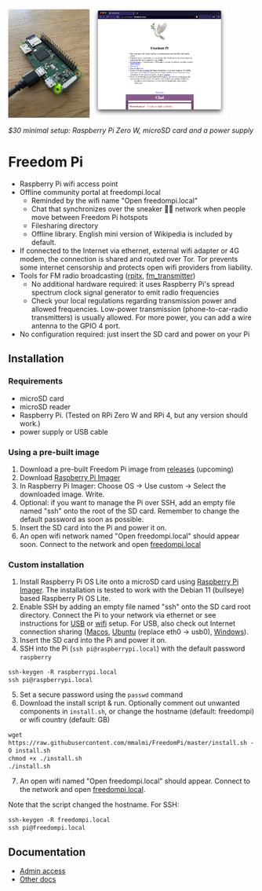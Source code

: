 <img src="./rpi_zero_w.jpg" alt="$30 minimal setup" width="33%"> <img src="./screenshot.png" alt="Community portal" width="55%">

*$30 minimal setup: Raspberry Pi Zero W, microSD card and a power supply*

# Freedom Pi
* Raspberry Pi wifi access point
* Offline community portal at freedompi.local
  * Reminded by the wifi name "Open freedompi.local"
  * Chat that synchronizes over the sneaker 👟👟 network when people move between Freedom Pi hotspots
  * Filesharing directory
  * Offline library. English mini version of Wikipedia is included by default. 
* If connected to the Internet via ethernet, external wifi adapter or 4G modem, the connection is shared and routed over Tor. Tor prevents some internet censorship and protects open wifi providers from liability.
* Tools for FM radio broadcasting ([rpitx](https://github.com/F5OEO/rpitx), [fm_transmitter](https://github.com/markondej/fm_transmitter))
  * No additional hardware required: it uses Raspberry Pi's spread spectrum clock signal generator to emit radio frequencies
  * Check your local regulations regarding transmission power and allowed frequencies. Low-power transmission (phone-to-car-radio transmitters) is usually allowed. For more power, you can add a wire antenna to the GPIO 4 port.
* No configuration required: just insert the SD card and power on your Pi

## Installation

### Requirements
* microSD card
* microSD reader
* Raspberry Pi. (Tested on RPi Zero W and RPi 4, but any version should work.)
* power supply or USB cable

### Using a pre-built image
1. Download a pre-built Freedom Pi image from [releases](https://github.com/mmalmi/FreedomPi/releases) (upcoming)
2. Download [Raspberry Pi Imager](https://www.raspberrypi.com/software/)
3. In Raspberry Pi Imager: Choose OS -> Use custom -> Select the downloaded image. Write.
4. Optional: if you want to manage the Pi over SSH, add an empty file named "ssh" onto the root of the SD card. Remember to change the default password as soon as possible.
5. Insert the SD card into the Pi and power it on.
6. An open wifi network named  "Open freedompi.local" should appear soon. Connect to the network and open [freedompi.local](http://freedompi.local)

### Custom installation
1. Install Raspberry Pi OS Lite onto a microSD card using [Raspberry Pi Imager](https://www.raspberrypi.com/software/). The installation is tested to work with the Debian 11 (bullseye) based Raspberry Pi OS Lite.
2. Enable SSH by adding an empty file named "ssh" onto the SD card root directory. Connect the Pi to your network via ethernet or see instructions for [USB](https://desertbot.io/blog/ssh-into-pi-zero-over-usb) or [wifi](https://www.raspberrypi.com/documentation/computers/configuration.html#setting-up-a-headless-raspberry-pi) setup. For USB, also check out Internet connection sharing ([Macos](https://www.thepolyglotdeveloper.com/2019/07/share-internet-between-macos-raspberry-pi-zero-over-usb/), [Ubuntu](https://help.ubuntu.com/community/Internet/ConnectionSharing) (replace eth0 -> usb0), [Windows](https://www.circuitbasics.com/raspberry-pi-zero-ethernet-gadget/)).
3. Insert the SD card into the Pi and power it on.
4. SSH into the Pi (`ssh pi@raspberrypi.local`) with the default password `raspberry`
```
ssh-keygen -R raspberrypi.local
ssh pi@raspberrypi.local
```
5. Set a secure password using the `passwd` command
6. Download the install script & run. Optionally comment out unwanted components in `install.sh`, or change the hostname (default: freedompi) or wifi country (default: GB) 
```
wget https://raw.githubusercontent.com/mmalmi/FreedomPi/master/install.sh -O install.sh
chmod +x ./install.sh
./install.sh
```
7. An open wifi named "Open freedompi.local" should appear. Connect to the network and open [freedompi.local](http://freedompi.local).

Note that the script changed the hostname. For SSH:
```
ssh-keygen -R freedompi.local
ssh pi@freedompi.local
```

## Documentation
- [Admin access](./public/files/freedom_pi_docs/admin_access.md)
- [Other docs](./public/files/freedom_pi_docs/)

